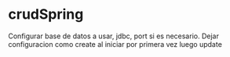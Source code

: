 # crudSpring
Configurar base de datos a usar, jdbc, port si es necesario.
Dejar configuracion como create al iniciar por primera vez luego update 
